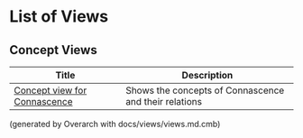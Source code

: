 # List of Views

## Concept Views
| Title | Description |
|---|---|
| [Concept view for Connascence](concept-view.md) | Shows the concepts of Connascence and their relations |


(generated by Overarch with docs/views/views.md.cmb)
